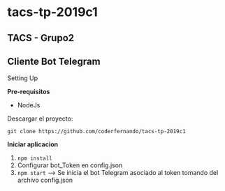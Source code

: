 # tacs-tp-2019c1  

## TACS - Grupo2
## Cliente Bot Telegram
  

Setting Up

  
**Pre-requisitos**  
  
 - NodeJs
  
Descargar el proyecto:   
  
`git clone https://github.com/coderfernando/tacs-tp-2019c1`  
  
 **Iniciar aplicacion**   
  
1. `npm install`  
2. Configurar bot_Token en config.json
3. `npm start` --> Se inicia el bot Telegram asociado al token tomando del archivo config.json